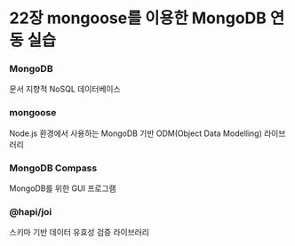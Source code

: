 # 22장 mongoose를 이용한 MongoDB 연동 실습

### MongoDB

문서 지향적 NoSQL 데이터베이스

### mongoose

Node.js 환경에서 사용하는 MongoDB 기반 ODM(Object Data Modelling) 라이브러리

### MongoDB Compass

MongoDB를 위한 GUI 프로그램

### @hapi/joi

스키마 기반 데이터 유효성 검증 라이브러리
